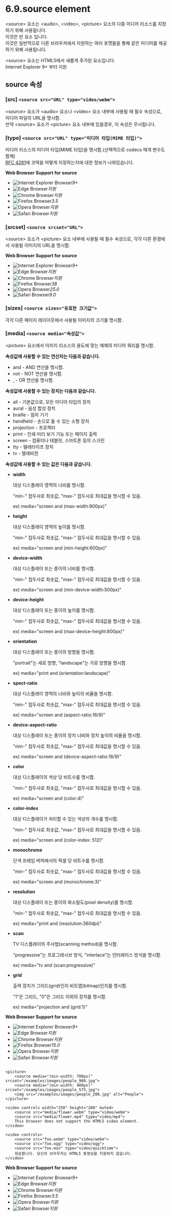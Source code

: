 # 6.9.source element

&lt;source&gt; 요소는 &lt;audio&gt;, &lt;video&gt;, &lt;picture&gt; 요소의 다중 미디어 리소스를 지정하기 위해 사용됩니다.  
이것은 빈 요소 입니다.  
이것은 일반적으로 다른 브라우저에서 지원하는 여러 포맷들을 통해 같은 미디어를 제공하기 위해 사용됩니다.  
  
&lt;source&gt; 요소는 HTML5에서 새롭게 추가된 요소입니다.  
Internet Explorer 9+ 부터 지원

## **source 속성**

### \[src\] `<source src="URL" type="video/webm">`

&lt;source&gt; 요소가 &lt;audio&gt; 요소나 &lt;video&gt; 요소 내부에 사용될 때 필수 속성으로, 미디어 파일의 URL을 명시함.  
만약 &lt;source&gt; 요소가 &lt;picture&gt; 요소 내부에 있을경우, 이 속성은 무시됩니다.

### \[type\] `<source src="URL" type="미디어 타입(MIME 타입)">`

미디어 리소스의 미디어 타입\(MIME 타입\)을 명시함.\(선택적으로 codecs 매개 변수도 함께\)  
[RFC 4281](http://tools.ietf.org/html/rfc4281)에 코덱을 어떻게 지정하는지에 대한 정보가 나와있습니다.

**Web Browser Support for source**

* ![Internet Explorer Browser](images/icon/ico_ie-true.png)_9+_
* ![Edge Browser](images/icon/ico_edge-true.png)_지원_
* ![Chrome Browser](images/icon/ico_chrome-true.png)_지원_
* ![Firefox Browser](images/icon/ico_firefox-true.png)_3.5_
* ![Opera Browser](images/icon/ico_opera-true.png)_지원_
* ![Safari Browser](images/icon/ico_safari-true.png)_지원_

### \[srcset\] `<source srcset="URL">`

&lt;source&gt; 요소가 &lt;picture&gt; 요소 내부에 사용될 때 필수 속성으로, 각각 다른 환경에서 사용될 이미지의 URL을 명시함.

**Web Browser Support for source**

* ![Internet Explorer Browser](images/icon/ico_ie-true.png)_9+_
* ![Edge Browser](images/icon/ico_edge-true.png)_지원_
* ![Chrome Browser](images/icon/ico_chrome-true.png)_지원_
* ![Firefox Browser](images/icon/ico_firefox-true.png)_38_
* ![Opera Browser](images/icon/ico_opera-true.png)_25.0_
* ![Safari Browser](images/icon/ico_safari-true.png)_9.0_

### \[sizes\] `<source sizes="유효한 크기값">`

각각 다른 페이지 레이아웃에서 사용될 이미지의 크기를 명시함`.`

### \[media\] `<source media="속성값">`

&lt;picture&gt; 요소에서 이미지 리소스의 용도에 맞는 매체의 미디어 쿼리를 명시함.

**속성값에 사용할 수 있는 연산자는 다음과 같습니다.**

* and - AND 연산을 명시함.
* not - NOT 연산을 명시함.
* , - OR 연산을 명시함.

**속성값에 사용할 수 있는 장치는 다음과 같습니다.**

* all - 기본값으로, 모든 미디어 타입의 장치
* aural - 음성 합성 장치
* braille - 점자 기기
* handheld - 손으로 들 수 있는 소형 장치
* projection - 프로젝터
* print - 인쇄 미리 보기 기능 또는 페이지 출력
* screen - 컴퓨터나 테블릿, 스마트폰 등의 스크린
* tty - 텔레타이프 장치
* tv - 텔레비젼

**속성값에 사용할 수 있는 값은 다음과 같습니다.**

* **width**

  대상 디스플레이 영역의 너비를 명시함.

  "min-" 접두사로 최솟값, "max-" 접두사로 최대값을 명시할 수 있음.

  ex\) media="screen and \(max-width:900px\)"

* **height**

  대상 디스플레이 영역의 높이를 명시함.

  "min-" 접두사로 최솟값, "max-" 접두사로 최대값을 명시할 수 있음.

  ex\) media="screen and \(min-height:600px\)"

* **device-width**

  대상 디스플레이 또는 종이의 너비를 명시함.

  "min-" 접두사로 최솟값, "max-" 접두사로 최대값을 명시할 수 있음.

  ex\) media="screen and \(min-device-width:500px\)"

* **device-height**

  대상 디스플레이 또는 종이의 높이를 명시함.

  "min-" 접두사로 최솟값, "max-" 접두사로 최대값을 명시할 수 있음.

  ex\) media="screen and \(max-device-height:800px\)"

* **orientation**

  대상 디스플레이 또는 종이의 방향을 명시함.

  "portrait"는 세로 방향, "landscape"는 가로 방향을 명시함.

  ex\) media="print and \(orientation:landscape\)"

* **spect-ratio**

  대상 디스플레이 영역의 너비와 높이의 비율을 명시함.

  "min-" 접두사로 최솟값, "max-" 접두사로 최대값을 명시할 수 있음.

  ex\) media="screen and \(aspect-ratio:16/9\)"

* **device-aspect-ratio**

  대상 디스플레이 또는 종이의 장치 너비와 장치 높이의 비율을 명시함.

  "min-" 접두사로 최솟값, "max-" 접두사로 최대값을 명시할 수 있음.

  ex\) media="screen and \(device-aspect-ratio:16/9\)"

* **color**

  대상 디스플레이의 색상 당 비트수를 명시함.

  "min-" 접두사로 최솟값, "max-" 접두사로 최대값을 명시할 수 있음.

  ex\) media="screen and \(color:4\)"

* **color-index**

  대상 디스플레이가 처리할 수 있는 색상의 개수를 명시함.

  "min-" 접두사로 최솟값, "max-" 접두사로 최대값을 명시할 수 있음.

  ex\) media="screen and \(color-index: 512\)"

* **monochrome**

  단색 프레임 버퍼에서의 픽셀 당 비트수를 명시함.

  "min-" 접두사로 최솟값, "max-" 접두사로 최대값을 명시할 수 있음.

  ex\) media="screen and \(monochrome:3\)"

* **resolution**

  대상 디스플레이 또는 종이의 화소밀도\(pixel density\)를 명시함.

  "min-" 접두사로 최솟값, "max-" 접두사로 최대값을 명시할 수 있음.

  ex\) media="print and \(resolution:360dpi\)"

* **scan**

  TV 디스플레이의 주사법\(scanning method\)을 명시함.

  "progressive"는 프로그레시브 방식, "interlace"는 인터레이스 방식을 명시함.

  ex\) media="tv and \(scan:progressive\)"

* **grid**

  출력 장치가 그리드\(grid\)인지 비트맵\(bitmap\)인지를 명시함.

  "1"은 그리드, "0"은 그리드 이외의 장치를 명시함.

  ex\) media="projection and \(grid:1\)"

**Web Browser Support for source**

* ![Internet Explorer Browser](images/icon/ico_ie-true.png)_9+_
* ![Edge Browser](images/icon/ico_edge-true.png)_지원_
* ![Chrome Browser](images/icon/ico_chrome-true.png)_지원_
* ![Firefox Browser](images/icon/ico_firefox-true.png)_15.0_
* ![Opera Browser](images/icon/ico_opera-true.png)_지원_
* ![Safari Browser](images/icon/ico_safari-true.png)_지원_

```text

<picture>
	<source media="(min-width: 700px)" srcset="/examples/images/people_960.jpg">
	<source media="(min-width: 400px)" srcset="/examples/images/people_575.jpg">
	<img src="/examples/images/people_200.jpg" alt="People">
</picture>

<video controls width="250" height="200" muted> 
	<source src="media/flower.webm" type="video/webm">
	<source src="media/flower.mp4" type="video/mp4">
	This browser does not support the HTML5 video element.
</video>

<video controls>
	<source src="foo.webm" type="video/webm">
	<source src="foo.ogg" type="video/ogg"> 
	<source src="foo.mov" type="video/quicktime">
	죄송합니다. 당신의 브라우저는 HTML5 동영상을 지원하지 않습니다.
</video>
```

**Web Browser Support for source**

* ![Internet Explorer Browser](images/icon/ico_ie-true.png)_9+_
* ![Edge Browser](images/icon/ico_edge-true.png)_지원_
* ![Chrome Browser](images/icon/ico_chrome-true.png)_지원_
* ![Firefox Browser](images/icon/ico_firefox-true.png)_3.5_
* ![Opera Browser](images/icon/ico_opera-true.png)_지원_
* ![Safari Browser](images/icon/ico_safari-true.png)_지원_

